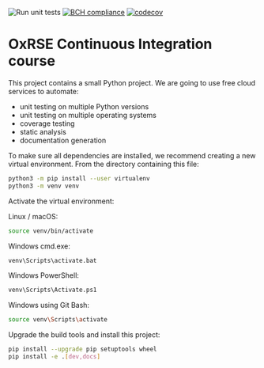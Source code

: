 ![Run unit tests](https://github.com/I-Bouros/ci_course/workflows/Run%20unit%20tests/badge.svg)
[![BCH compliance](https://bettercodehub.com/edge/badge/I-Bouros/ci_course?branch=main)](https://bettercodehub.com/)
[![codecov](https://codecov.io/gh/I-Bouros/ci_course/branch/main/graph/badge.svg?token=6WZEOC80MS)](undefined)

# OxRSE Continuous Integration course

This project contains a small Python project. We are going to use free cloud services to automate:

- unit testing on multiple Python versions
- unit testing on multiple operating systems
- coverage testing
- static analysis
- documentation generation

To make sure all dependencies are installed, we recommend creating a new virtual environment.
From the directory containing this file:

```bash
python3 -m pip install --user virtualenv
python3 -m venv venv
```

Activate the virtual environment:

Linux / macOS:
```bash
source venv/bin/activate
```

Windows cmd.exe:
```bash
venv\Scripts\activate.bat
```

Windows PowerShell:
```bash
venv\Scripts\Activate.ps1
```

Windows using Git Bash:
```bash
source venv\Scripts\activate
```

Upgrade the build tools and install this project:

```bash
pip install --upgrade pip setuptools wheel
pip install -e .[dev,docs]
```
